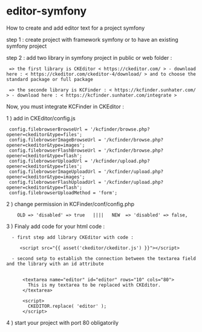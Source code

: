 # editor-symfony
How to create and add editor text for a project symfony 

step 1 :
  create project with framework symfony or to have an existing symfony project

step 2 :
  add two library in symfony project in public or web folder : 

     => the first library is CKEditor < https://ckeditor.com/ > - download here : < https://ckeditor.com/ckeditor-4/download/ > and to choose the standard package or full package
     
     => the seconde library is KCFinder : < https://kcfinder.sunhater.com/ > - download here : < https://kcfinder.sunhater.com/integrate >

Now, you must integrate KCFinder in CKEditor :

  1 ) add in CKEditor/config.js
  
     config.filebrowserBrowseUrl = '/kcfinder/browse.php?opener=ckeditor&type=files';
     config.filebrowserImageBrowseUrl = '/kcfinder/browse.php?opener=ckeditor&type=images';
     config.filebrowserFlashBrowseUrl = '/kcfinder/browse.php?opener=ckeditor&type=flash';
     config.filebrowserUploadUrl = '/kcfinder/upload.php?opener=ckeditor&type=files';
     config.filebrowserImageUploadUrl = '/kcfinder/upload.php?opener=ckeditor&type=images';
     config.filebrowserFlashUploadUrl = '/kcfinder/upload.php?opener=ckeditor&type=flash';
     config.filebrowserUploadMethod = 'form';
     
   2 ) change permission in KCFinder/conf/config.php

        OLD => 'disabled' => true   ||||   NEW  => 'disabled' => false,
        
   
   3 ) Finaly add code for your html code :
      
      - first step add library CKEditor with code :

         <script src="{{ asset('ckeditor/ckeditor.js') }}"></script>

      - second setp to establish the connection between the textarea field and the library with an id attribute 


          <textarea name="editor" id="editor" rows="10" cols="80">
            This is my textarea to be replaced with CKEditor.
          </textarea> 
          
          <script>
            CKEDITOR.replace( 'editor' );
          </script>


   4 ) start your project with port 80 obligatorily
